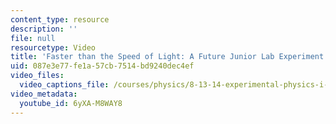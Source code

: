 ```yaml
---
content_type: resource
description: ''
file: null
resourcetype: Video
title: 'Faster than the Speed of Light: A Future Junior Lab Experiment'
uid: 087e3e77-fe1a-57cb-7514-bd9240dec4ef
video_files:
  video_captions_file: /courses/physics/8-13-14-experimental-physics-i-ii-junior-lab-fall-2016-spring-2017/instructor-insights/prof.-janet-conrads-insights/faster-than-the-speed-of-light/6yXA-M8WAY8.vtt
video_metadata:
  youtube_id: 6yXA-M8WAY8
---
```

